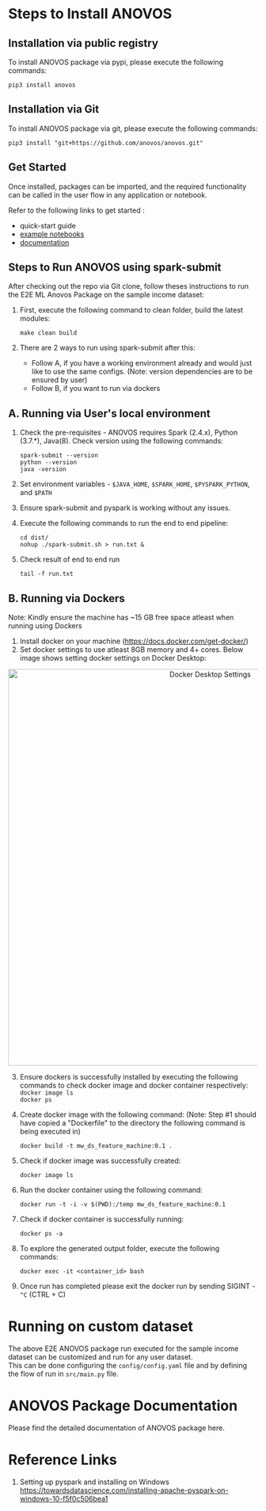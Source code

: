 # Steps to Install ANOVOS

## Installation via public registry

To install ANOVOS package via pypi, please execute the following commands:  

`pip3 install anovos`


## Installation via Git

To install ANOVOS package via git, please execute the following commands:  

`pip3 install "git+https://github.com/anovos/anovos.git"`


## Get Started

Once installed, packages can be imported, and the required functionality can be called in the user flow in any application or notebook. <br/>

Refer to the following links to get started :

- quick-start guide
- [example notebooks](https://github.com/anovos/anovos/tree/main/notebooks)
- [documentation](https://docs.anovos.ai)

## Steps to Run ANOVOS using spark-submit

After checking out the repo via Git clone, follow theses instructions to run the E2E ML Anovos Package on the sample income dataset: 

1. First, execute the following command to clean folder, build the latest modules: 
	
	`make clean build`

2. There are 2 ways to run using spark-submit after this:

	- Follow A, if you have a working environment already and would just like to use the same configs. (Note: version dependencies are to be ensured by user)
	- Follow B, if you want to run via dockers

## A. Running via User's local environment

1. Check the pre-requisites - ANOVOS requires Spark (2.4.x), Python (3.7.*), Java(8). Check version using the following commands: 

	`spark-submit --version`<br/>
	`python --version`<br/>
	`java -version`

2. Set environment variables - `$JAVA_HOME`, `$SPARK_HOME`, `$PYSPARK_PYTHON`, and `$PATH`
3. Ensure spark-submit and pyspark is working without any issues.
4. Execute the following commands to run the end to end pipeline: 

	`cd dist/`<br/>
	`nohup ./spark-submit.sh > run.txt &`

5. Check result of end to end run

	`tail -f run.txt`

## B. Running via Dockers

Note: Kindly ensure the machine has ~15 GB free space atleast when running using Dockers

1. Install docker on your machine (https://docs.docker.com/get-docker/)
2. Set docker settings to use atleast 8GB memory and 4+ cores. Below image shows setting docker settings on Docker Desktop:

<p align="center">
  <img src="https://anovos.github.io/anovos-docs/assets/docker_desktop_settings.png" width="800" title="Docker Desktop Settings">
</p>

3. Ensure dockers is successfully installed by executing the following commands to check docker image and docker container respectively:
	`docker image ls`<br>
	`docker ps`

4. Create docker image with the following command: (Note: Step #1 should have copied a "Dockerfile" to the directory the following command is being executed in)
	
	`docker build -t mw_ds_feature_machine:0.1 .`

5. Check if docker image was successfully created: 

	`docker image ls`

6. Run the docker container using the following command:

	`docker run -t -i -v $(PWD):/temp mw_ds_feature_machine:0.1`

7. Check if docker container is successfully running: 

	`docker ps -a`

8. To explore the generated output folder, execute the following commands:

	`docker exec -it <container_id> bash`

9. Once run has completed please exit the docker run by sending SIGINT - `^C` (CTRL + C)


# Running on custom dataset

The above E2E ANOVOS package run executed for the sample income dataset can be customized and run for any user dataset. <br>
This can be done configuring the `config/config.yaml` file and by defining the flow of run in `src/main.py` file.

# ANOVOS Package Documentation

Please find the detailed documentation of ANOVOS package here.

# Reference Links

1. Setting up pyspark and installing on Windows <br>
https://towardsdatascience.com/installing-apache-pyspark-on-windows-10-f5f0c506bea1

